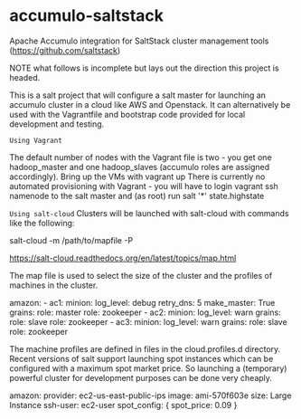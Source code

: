 accumulo-saltstack
==================

Apache Accumulo integration for SaltStack cluster management tools (https://github.com/saltstack)

NOTE what follows is incomplete but lays out the direction this project is headed.

This is a salt project that will configure a salt master for launching an accumulo cluster in 
a cloud like AWS and Openstack. It can alternatively be used with the Vagrantfile and bootstrap
code provided for local development and testing. 

``Using Vagrant``

The default number of nodes with the Vagrant file is two - you get one hadoop_master and one hadoop_slaves 
(accumulo roles are assigned accordingly).
Bring up the VMs with 
    vagrant up
There is currently no automated provisioning with Vagrant - you will have to login
    vagrant ssh namenode
to the salt master and (as root) run
    salt '*' state.highstate

``Using salt-cloud``
Clusters will be launched with salt-cloud with commands like the following:

 salt-cloud -m /path/to/mapfile -P

https://salt-cloud.readthedocs.org/en/latest/topics/map.html

The map file is used to select the size of the cluster and the profiles of machines in
the cluster. 

amazon:
    - ac1:
        minion:
            log_level: debug
      	    retry_dns: 5
    	make_master: True
        grains:
            role: master 
            role: zookeeper 
    - ac2:
        minion:
            log_level: warn
        grains:
            role: slave 
            role: zookeeper 
    - ac3:
        minion:
            log_level: warn
        grains:
            role: slave 
            role: zookeeper 


The machine profiles are defined in files in the cloud.profiles.d directory.  Recent 
versions of salt support launching spot instances which can be configured with a maximum
spot market price.  So launching a (temporary) powerful cluster for development
purposes can be done very cheaply.

amazon:
    provider: ec2-us-east-public-ips
    image: ami-570f603e
    size: Large Instance 
    ssh-user: ec2-user 
    spot_config: {
       spot_price: 0.09
    }


